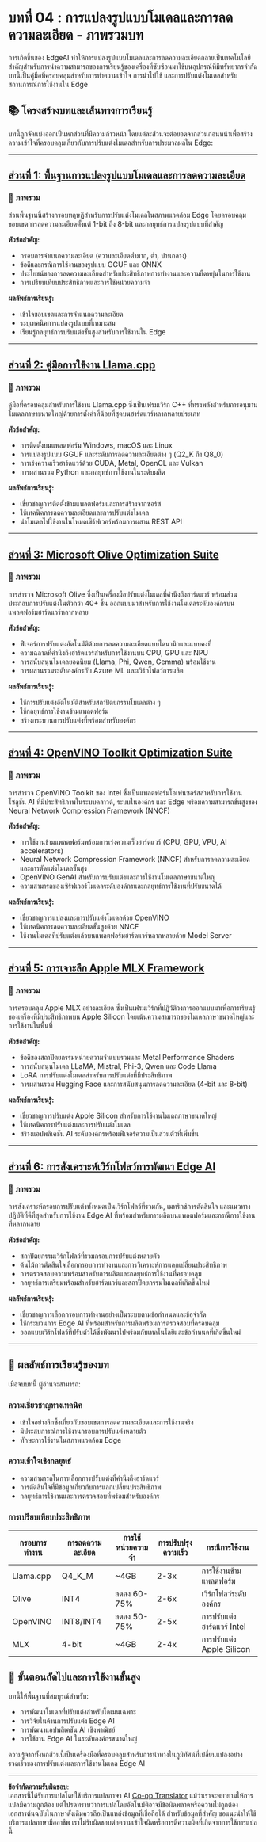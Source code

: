 <!--
CO_OP_TRANSLATOR_METADATA:
{
  "original_hash": "c0cb9f7bcff2bc170532d8870a891f38",
  "translation_date": "2025-09-18T07:49:34+00:00",
  "source_file": "Module04/README.md",
  "language_code": "th"
}
-->
# บทที่ 04 : การแปลงรูปแบบโมเดลและการลดความละเอียด - ภาพรวมบท

การเกิดขึ้นของ EdgeAI ทำให้การแปลงรูปแบบโมเดลและการลดความละเอียดกลายเป็นเทคโนโลยีสำคัญสำหรับการนำความสามารถของการเรียนรู้ของเครื่องที่ซับซ้อนมาใช้บนอุปกรณ์ที่มีทรัพยากรจำกัด บทนี้เป็นคู่มือที่ครอบคลุมสำหรับการทำความเข้าใจ การนำไปใช้ และการปรับแต่งโมเดลสำหรับสถานการณ์การใช้งานใน Edge

## 📚 โครงสร้างบทและเส้นทางการเรียนรู้

บทนี้ถูกจัดแบ่งออกเป็นหกส่วนที่มีความก้าวหน้า โดยแต่ละส่วนจะต่อยอดจากส่วนก่อนหน้าเพื่อสร้างความเข้าใจที่ครอบคลุมเกี่ยวกับการปรับแต่งโมเดลสำหรับการประมวลผลใน Edge:

---

## [ส่วนที่ 1: พื้นฐานการแปลงรูปแบบโมเดลและการลดความละเอียด](./01.Introduce.md)

### 🎯 ภาพรวม
ส่วนพื้นฐานนี้สร้างกรอบทฤษฎีสำหรับการปรับแต่งโมเดลในสภาพแวดล้อม Edge โดยครอบคลุมขอบเขตการลดความละเอียดตั้งแต่ 1-bit ถึง 8-bit และกลยุทธ์การแปลงรูปแบบที่สำคัญ

**หัวข้อสำคัญ:**
- กรอบการจำแนกความละเอียด (ความละเอียดต่ำมาก, ต่ำ, ปานกลาง)
- ข้อดีและกรณีการใช้งานของรูปแบบ GGUF และ ONNX
- ประโยชน์ของการลดความละเอียดสำหรับประสิทธิภาพการทำงานและความยืดหยุ่นในการใช้งาน
- การเปรียบเทียบประสิทธิภาพและการใช้หน่วยความจำ

**ผลลัพธ์การเรียนรู้:**
- เข้าใจขอบเขตและการจำแนกความละเอียด
- ระบุเทคนิคการแปลงรูปแบบที่เหมาะสม
- เรียนรู้กลยุทธ์การปรับแต่งขั้นสูงสำหรับการใช้งานใน Edge

---

## [ส่วนที่ 2: คู่มือการใช้งาน Llama.cpp](./02.Llamacpp.md)

### 🎯 ภาพรวม
คู่มือที่ครอบคลุมสำหรับการใช้งาน Llama.cpp ซึ่งเป็นเฟรมเวิร์ก C++ ที่ทรงพลังสำหรับการอนุมานโมเดลภาษาขนาดใหญ่ด้วยการตั้งค่าที่น้อยที่สุดบนฮาร์ดแวร์หลากหลายประเภท

**หัวข้อสำคัญ:**
- การติดตั้งบนแพลตฟอร์ม Windows, macOS และ Linux
- การแปลงรูปแบบ GGUF และระดับการลดความละเอียดต่าง ๆ (Q2_K ถึง Q8_0)
- การเร่งความเร็วฮาร์ดแวร์ด้วย CUDA, Metal, OpenCL และ Vulkan
- การผสานรวม Python และกลยุทธ์การใช้งานในระดับผลิต

**ผลลัพธ์การเรียนรู้:**
- เชี่ยวชาญการติดตั้งข้ามแพลตฟอร์มและการสร้างจากซอร์ส
- ใช้เทคนิคการลดความละเอียดและการปรับแต่งโมเดล
- นำโมเดลไปใช้งานในโหมดเซิร์ฟเวอร์พร้อมการผสาน REST API

---

## [ส่วนที่ 3: Microsoft Olive Optimization Suite](./03.MicrosoftOlive.md)

### 🎯 ภาพรวม
การสำรวจ Microsoft Olive ซึ่งเป็นเครื่องมือปรับแต่งโมเดลที่คำนึงถึงฮาร์ดแวร์ พร้อมส่วนประกอบการปรับแต่งในตัวกว่า 40+ ชิ้น ออกแบบมาสำหรับการใช้งานโมเดลระดับองค์กรบนแพลตฟอร์มฮาร์ดแวร์หลากหลาย

**หัวข้อสำคัญ:**
- ฟีเจอร์การปรับแต่งอัตโนมัติด้วยการลดความละเอียดแบบไดนามิกและแบบคงที่
- ความฉลาดที่คำนึงถึงฮาร์ดแวร์สำหรับการใช้งานบน CPU, GPU และ NPU
- การสนับสนุนโมเดลยอดนิยม (Llama, Phi, Qwen, Gemma) พร้อมใช้งาน
- การผสานรวมระดับองค์กรกับ Azure ML และเวิร์กโฟลว์การผลิต

**ผลลัพธ์การเรียนรู้:**
- ใช้การปรับแต่งอัตโนมัติสำหรับสถาปัตยกรรมโมเดลต่าง ๆ
- ใช้กลยุทธ์การใช้งานข้ามแพลตฟอร์ม
- สร้างกระบวนการปรับแต่งที่พร้อมสำหรับองค์กร

---

## [ส่วนที่ 4: OpenVINO Toolkit Optimization Suite](./04.openvino.md)

### 🎯 ภาพรวม
การสำรวจ OpenVINO Toolkit ของ Intel ซึ่งเป็นแพลตฟอร์มโอเพ่นซอร์สสำหรับการใช้งานโซลูชัน AI ที่มีประสิทธิภาพในระบบคลาวด์, ระบบในองค์กร และ Edge พร้อมความสามารถขั้นสูงของ Neural Network Compression Framework (NNCF)

**หัวข้อสำคัญ:**
- การใช้งานข้ามแพลตฟอร์มพร้อมการเร่งความเร็วฮาร์ดแวร์ (CPU, GPU, VPU, AI accelerators)
- Neural Network Compression Framework (NNCF) สำหรับการลดความละเอียดและการตัดแต่งโมเดลขั้นสูง
- OpenVINO GenAI สำหรับการปรับแต่งและการใช้งานโมเดลภาษาขนาดใหญ่
- ความสามารถของเซิร์ฟเวอร์โมเดลระดับองค์กรและกลยุทธ์การใช้งานที่ปรับขนาดได้

**ผลลัพธ์การเรียนรู้:**
- เชี่ยวชาญการแปลงและการปรับแต่งโมเดลด้วย OpenVINO
- ใช้เทคนิคการลดความละเอียดขั้นสูงด้วย NNCF
- ใช้งานโมเดลที่ปรับแต่งแล้วบนแพลตฟอร์มฮาร์ดแวร์หลากหลายด้วย Model Server

---

## [ส่วนที่ 5: การเจาะลึก Apple MLX Framework](./05.AppleMLX.md)

### 🎯 ภาพรวม
การครอบคลุม Apple MLX อย่างละเอียด ซึ่งเป็นเฟรมเวิร์กที่ปฏิวัติวงการออกแบบมาเพื่อการเรียนรู้ของเครื่องที่มีประสิทธิภาพบน Apple Silicon โดยเน้นความสามารถของโมเดลภาษาขนาดใหญ่และการใช้งานในพื้นที่

**หัวข้อสำคัญ:**
- ข้อดีของสถาปัตยกรรมหน่วยความจำแบบรวมและ Metal Performance Shaders
- การสนับสนุนโมเดล LLaMA, Mistral, Phi-3, Qwen และ Code Llama
- LoRA การปรับแต่งโมเดลสำหรับการปรับแต่งที่มีประสิทธิภาพ
- การผสานรวม Hugging Face และการสนับสนุนการลดความละเอียด (4-bit และ 8-bit)

**ผลลัพธ์การเรียนรู้:**
- เชี่ยวชาญการปรับแต่ง Apple Silicon สำหรับการใช้งานโมเดลภาษาขนาดใหญ่
- ใช้เทคนิคการปรับแต่งและการปรับแต่งโมเดล
- สร้างแอปพลิเคชัน AI ระดับองค์กรพร้อมฟีเจอร์ความเป็นส่วนตัวที่เพิ่มขึ้น

---

## [ส่วนที่ 6: การสังเคราะห์เวิร์กโฟลว์การพัฒนา Edge AI](./06.workflow-synthesis.md)

### 🎯 ภาพรวม
การสังเคราะห์กรอบการปรับแต่งทั้งหมดเป็นเวิร์กโฟลว์ที่รวมกัน, เมทริกซ์การตัดสินใจ และแนวทางปฏิบัติที่ดีที่สุดสำหรับการใช้งาน Edge AI ที่พร้อมสำหรับการผลิตบนแพลตฟอร์มและกรณีการใช้งานที่หลากหลาย

**หัวข้อสำคัญ:**
- สถาปัตยกรรมเวิร์กโฟลว์ที่รวมกรอบการปรับแต่งหลายตัว
- ต้นไม้การตัดสินใจเลือกกรอบการทำงานและการวิเคราะห์การแลกเปลี่ยนประสิทธิภาพ
- การตรวจสอบความพร้อมสำหรับการผลิตและกลยุทธ์การใช้งานที่ครอบคลุม
- กลยุทธ์การเตรียมพร้อมสำหรับฮาร์ดแวร์และสถาปัตยกรรมโมเดลที่เกิดขึ้นใหม่

**ผลลัพธ์การเรียนรู้:**
- เชี่ยวชาญการเลือกกรอบการทำงานอย่างเป็นระบบตามข้อกำหนดและข้อจำกัด
- ใช้กระบวนการ Edge AI ที่พร้อมสำหรับการผลิตพร้อมการตรวจสอบที่ครอบคลุม
- ออกแบบเวิร์กโฟลว์ที่ปรับตัวได้ซึ่งพัฒนาไปพร้อมกับเทคโนโลยีและข้อกำหนดที่เกิดขึ้นใหม่

---

## 🎯 ผลลัพธ์การเรียนรู้ของบท

เมื่อจบบทนี้ ผู้อ่านจะสามารถ:

### **ความเชี่ยวชาญทางเทคนิค**
- เข้าใจอย่างลึกซึ้งเกี่ยวกับขอบเขตการลดความละเอียดและการใช้งานจริง
- มีประสบการณ์การใช้งานกรอบการปรับแต่งหลายตัว
- ทักษะการใช้งานในสภาพแวดล้อม Edge

### **ความเข้าใจเชิงกลยุทธ์**
- ความสามารถในการเลือกการปรับแต่งที่คำนึงถึงฮาร์ดแวร์
- การตัดสินใจที่มีข้อมูลเกี่ยวกับการแลกเปลี่ยนประสิทธิภาพ
- กลยุทธ์การใช้งานและการตรวจสอบที่พร้อมสำหรับองค์กร

### **การเปรียบเทียบประสิทธิภาพ**

| กรอบการทำงาน | การลดความละเอียด | การใช้หน่วยความจำ | การปรับปรุงความเร็ว | กรณีการใช้งาน |
|---------------|--------------------|---------------------|-----------------------|----------------|
| Llama.cpp     | Q4_K_M            | ~4GB                | 2-3x                 | การใช้งานข้ามแพลตฟอร์ม |
| Olive         | INT4              | ลดลง 60-75%         | 2-6x                 | เวิร์กโฟลว์ระดับองค์กร |
| OpenVINO      | INT8/INT4         | ลดลง 50-75%         | 2-5x                 | การปรับแต่งฮาร์ดแวร์ Intel |
| MLX           | 4-bit             | ~4GB                | 2-4x                 | การปรับแต่ง Apple Silicon |

## 🚀 ขั้นตอนถัดไปและการใช้งานขั้นสูง

บทนี้ให้พื้นฐานที่สมบูรณ์สำหรับ:
- การพัฒนาโมเดลที่ปรับแต่งสำหรับโดเมนเฉพาะ
- การวิจัยในด้านการปรับแต่ง Edge AI
- การพัฒนาแอปพลิเคชัน AI เชิงพาณิชย์
- การใช้งาน Edge AI ในระดับองค์กรขนาดใหญ่

ความรู้จากทั้งหกส่วนนี้เป็นเครื่องมือที่ครอบคลุมสำหรับการนำทางในภูมิทัศน์ที่เปลี่ยนแปลงอย่างรวดเร็วของการปรับแต่งและการใช้งานโมเดล Edge AI

---

**ข้อจำกัดความรับผิดชอบ**:  
เอกสารนี้ได้รับการแปลโดยใช้บริการแปลภาษา AI [Co-op Translator](https://github.com/Azure/co-op-translator) แม้ว่าเราจะพยายามให้การแปลมีความถูกต้อง แต่โปรดทราบว่าการแปลโดยอัตโนมัติอาจมีข้อผิดพลาดหรือความไม่ถูกต้อง เอกสารต้นฉบับในภาษาดั้งเดิมควรถือเป็นแหล่งข้อมูลที่เชื่อถือได้ สำหรับข้อมูลที่สำคัญ ขอแนะนำให้ใช้บริการแปลภาษามืออาชีพ เราไม่รับผิดชอบต่อความเข้าใจผิดหรือการตีความผิดที่เกิดจากการใช้การแปลนี้
